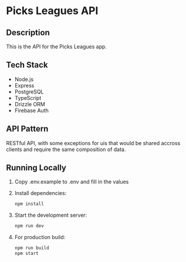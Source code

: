 # Picks Leagues API

## Description

This is the API for the Picks Leagues app.

## Tech Stack

- Node.js
- Express
- PostgreSQL
- TypeScript
- Drizzle ORM
- Firebase Auth

## API Pattern

RESTful API, with some exceptions for uis that would be shared accross clients and require the same composition of data.

## Running Locally

1. Copy .env.example to .env and fill in the values

2. Install dependencies:

   ```bash
   npm install
   ```

3. Start the development server:

   ```bash
   npm run dev
   ```

4. For production build:
   ```bash
   npm run build
   npm start
   ```
